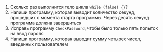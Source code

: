 1. Сколько раз выполнится тело цикла `while (false) {}`?
2. Напиши программу, которая выводит количество секунд, прошедших с момента старта программы. Через десять секунд программа должна завершиться
3. Исправь программу `CheckPassword`, чтобы было только пять попыток на ввод пароля
4. Напиши программу, которая выводит сумму четырех чисел, введенных пользователем

